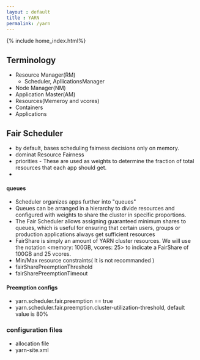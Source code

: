 ```yaml
---
layout : default
title : YARN
permalink: /yarn
---
```

{% include home_index.html%}

## Terminology

- Resource Manager(RM)
    - Scheduler, ApllicationsManager
- Node Manager(NM)
- Application Master(AM)
- Resources(Memeroy and vcores)
- Containers
- Applications

## Fair Scheduler

- by default, bases scheduling fairness decisions only on memory.
- dominat Resource Fairness
- priorities - These are used as weights to determine the fraction of total resources that each app should get.
- 
#### queues
- Scheduler organizes apps further into "queues"
- Queues can be arranged in a hierarchy to divide resources and configured with weights to share the cluster in specific proportions.
- The Fair Scheduler allows assigning guaranteed minimum shares to queues, which is useful for ensuring that certain users, groups or production applications always get sufficient resources
- FairShare is simply an amount of YARN cluster resources. We will use the notation <memory: 100GB, vcores: 25> to indicate a FairShare of 100GB and 25 vcores.
- Min/Max resource constraints( It is not recommanded )
- fairSharePreemptionThreshold
- fairSharePreemptionTimeout

#### Preemption configs

- yarn.scheduler.fair.preemption == true
- yarn.scheduler.fair.preemption.cluster-utilization-threshold, default value is 80%


### configuration files

- allocation file 
- yarn-site.xml